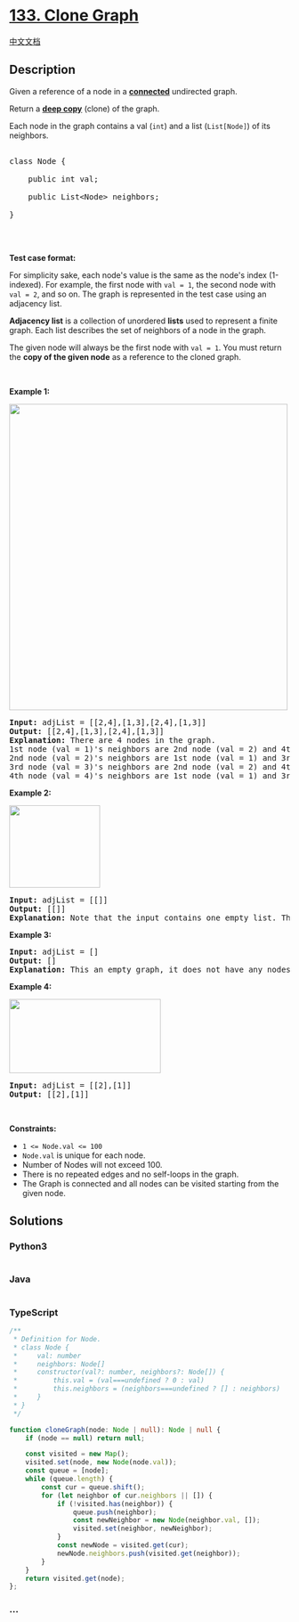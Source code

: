 # [133. Clone Graph](https://leetcode.com/problems/clone-graph)

[中文文档](/solution/0100-0199/0133.Clone%20Graph/README.md)

## Description

<p>Given a reference of a node in a&nbsp;<strong><a href="https://en.wikipedia.org/wiki/Connectivity_(graph_theory)#Connected_graph" target="_blank">connected</a></strong>&nbsp;undirected graph.</p>



<p>Return a <a href="https://en.wikipedia.org/wiki/Object_copying#Deep_copy" target="_blank"><strong>deep copy</strong></a> (clone) of the graph.</p>



<p>Each node in the graph contains a val (<code>int</code>) and a list (<code>List[Node]</code>) of its neighbors.</p>



<pre>

class Node {

    public int val;

    public List&lt;Node&gt; neighbors;

}

</pre>



<p>&nbsp;</p>



<p><strong>Test case format:</strong></p>



<p>For simplicity sake, each&nbsp;node&#39;s value is the same as the node&#39;s index (1-indexed). For example, the first node with&nbsp;<code>val = 1</code>, the second node with <code>val = 2</code>, and so on.&nbsp;The graph is represented in the test case using an adjacency list.</p>



<p><b>Adjacency list</b>&nbsp;is a collection of unordered&nbsp;<b>lists</b>&nbsp;used to represent a finite graph. Each&nbsp;list&nbsp;describes the set of neighbors of a node in the graph.</p>



<p>The given node will&nbsp;always be the first node&nbsp;with&nbsp;<code>val = 1</code>. You must return the <strong>copy of the given node</strong> as a reference to the cloned graph.</p>


<p>&nbsp;</p>
<p><strong>Example 1:</strong></p>
<img alt="" src="https://cdn.jsdelivr.net/gh/doocs/leetcode@main/solution/0100-0199/0133.Clone%20Graph/images/133_clone_graph_question.png" style="width: 500px; height: 550px;" />
<pre>
<strong>Input:</strong> adjList = [[2,4],[1,3],[2,4],[1,3]]
<strong>Output:</strong> [[2,4],[1,3],[2,4],[1,3]]
<strong>Explanation:</strong> There are 4 nodes in the graph.
1st node (val = 1)&#39;s neighbors are 2nd node (val = 2) and 4th node (val = 4).
2nd node (val = 2)&#39;s neighbors are 1st node (val = 1) and 3rd node (val = 3).
3rd node (val = 3)&#39;s neighbors are 2nd node (val = 2) and 4th node (val = 4).
4th node (val = 4)&#39;s neighbors are 1st node (val = 1) and 3rd node (val = 3).
</pre>

<p><strong>Example 2:</strong></p>
<img alt="" src="https://cdn.jsdelivr.net/gh/doocs/leetcode@main/solution/0100-0199/0133.Clone%20Graph/images/graph.png" style="width: 163px; height: 148px;" />
<pre>
<strong>Input:</strong> adjList = [[]]
<strong>Output:</strong> [[]]
<strong>Explanation:</strong> Note that the input contains one empty list. The graph consists of only one node with val = 1 and it does not have any neighbors.
</pre>

<p><strong>Example 3:</strong></p>

<pre>
<strong>Input:</strong> adjList = []
<strong>Output:</strong> []
<strong>Explanation:</strong> This an empty graph, it does not have any nodes.
</pre>

<p><strong>Example 4:</strong></p>
<img alt="" src="https://cdn.jsdelivr.net/gh/doocs/leetcode@main/solution/0100-0199/0133.Clone%20Graph/images/graph-1.png" style="width: 272px; height: 133px;" />
<pre>
<strong>Input:</strong> adjList = [[2],[1]]
<strong>Output:</strong> [[2],[1]]
</pre>

<p>&nbsp;</p>
<p><strong>Constraints:</strong></p>

<ul>
	<li><code>1 &lt;= Node.val &lt;= 100</code></li>
	<li><code>Node.val</code> is unique for each node.</li>
	<li>Number of Nodes will not exceed 100.</li>
	<li>There is no repeated edges and no self-loops in the graph.</li>
	<li>The Graph is connected and all nodes can be visited starting from the given node.</li>
</ul>


## Solutions

<!-- tabs:start -->

### **Python3**

```python

```

### **Java**

```java

```

### **TypeScript**

```ts
/**
 * Definition for Node.
 * class Node {
 *     val: number
 *     neighbors: Node[]
 *     constructor(val?: number, neighbors?: Node[]) {
 *         this.val = (val===undefined ? 0 : val)
 *         this.neighbors = (neighbors===undefined ? [] : neighbors)
 *     }
 * }
 */

function cloneGraph(node: Node | null): Node | null {
	if (node == null) return null;

    const visited = new Map();
    visited.set(node, new Node(node.val));
    const queue = [node];
    while (queue.length) {
        const cur = queue.shift();
        for (let neighbor of cur.neighbors || []) {
            if (!visited.has(neighbor)) {
                queue.push(neighbor);
                const newNeighbor = new Node(neighbor.val, []);
                visited.set(neighbor, newNeighbor);
            }
            const newNode = visited.get(cur);
            newNode.neighbors.push(visited.get(neighbor));
        }
    }
    return visited.get(node);
};
```

### **...**

```

```

<!-- tabs:end -->
